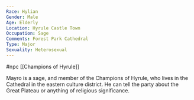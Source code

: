 ```yaml
---
Race: Hylian
Gender: Male
Age: Elderly
Location: Hyrule Castle Town
Occupation: Sage
Comments: Forest Park Cathedral
Type: Major
Sexuality: Heterosexual
---
```

 #npc [[Champions of Hyrule]]

Mayro is a sage, and member of the Champions of Hyrule, who lives in the Cathedral in the eastern culture district. He can tell the party about the Great Plateau or anything of religious significance.
